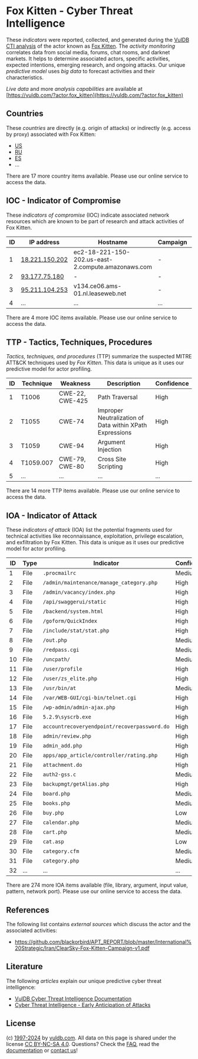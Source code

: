 # Fox Kitten - Cyber Threat Intelligence

These _indicators_ were reported, collected, and generated during the [VulDB CTI analysis](https://vuldb.com/?kb.cti) of the actor known as [Fox Kitten](https://vuldb.com/?actor.fox_kitten). The _activity monitoring_ correlates data from social media, forums, chat rooms, and darknet markets. It helps to determine associated actors, specific activities, expected intentions, emerging research, and ongoing attacks. Our unique _predictive model_ uses _big data_ to forecast activities and their characteristics.

_Live data_ and more _analysis capabilities_ are available at [https://vuldb.com/?actor.fox_kitten](https://vuldb.com/?actor.fox_kitten)

## Countries

These _countries_ are directly (e.g. origin of attacks) or indirectly (e.g. access by proxy) associated with Fox Kitten:

* [US](https://vuldb.com/?country.us)
* [RU](https://vuldb.com/?country.ru)
* [ES](https://vuldb.com/?country.es)
* ...

There are 17 more country items available. Please use our online service to access the data.

## IOC - Indicator of Compromise

These _indicators of compromise_ (IOC) indicate associated network resources which are known to be part of research and attack activities of Fox Kitten.

ID | IP address | Hostname | Campaign | Confidence
-- | ---------- | -------- | -------- | ----------
1 | [18.221.150.202](https://vuldb.com/?ip.18.221.150.202) | ec2-18-221-150-202.us-east-2.compute.amazonaws.com | - | Medium
2 | [93.177.75.180](https://vuldb.com/?ip.93.177.75.180) | - | - | High
3 | [95.211.104.253](https://vuldb.com/?ip.95.211.104.253) | v134.ce06.ams-01.nl.leaseweb.net | - | High
4 | ... | ... | ... | ...

There are 4 more IOC items available. Please use our online service to access the data.

## TTP - Tactics, Techniques, Procedures

_Tactics, techniques, and procedures_ (TTP) summarize the suspected MITRE ATT&CK techniques used by _Fox Kitten_. This data is unique as it uses our predictive model for actor profiling.

ID | Technique | Weakness | Description | Confidence
-- | --------- | -------- | ----------- | ----------
1 | T1006 | CWE-22, CWE-425 | Path Traversal | High
2 | T1055 | CWE-74 | Improper Neutralization of Data within XPath Expressions | High
3 | T1059 | CWE-94 | Argument Injection | High
4 | T1059.007 | CWE-79, CWE-80 | Cross Site Scripting | High
5 | ... | ... | ... | ...

There are 14 more TTP items available. Please use our online service to access the data.

## IOA - Indicator of Attack

These _indicators of attack_ (IOA) list the potential fragments used for technical activities like reconnaissance, exploitation, privilege escalation, and exfiltration by Fox Kitten. This data is unique as it uses our predictive model for actor profiling.

ID | Type | Indicator | Confidence
-- | ---- | --------- | ----------
1 | File | `.procmailrc` | Medium
2 | File | `/admin/maintenance/manage_category.php` | High
3 | File | `/admin/vacancy/index.php` | High
4 | File | `/api/swaggerui/static` | High
5 | File | `/backend/system.html` | High
6 | File | `/goform/QuickIndex` | High
7 | File | `/include/stat/stat.php` | High
8 | File | `/out.php` | Medium
9 | File | `/redpass.cgi` | Medium
10 | File | `/uncpath/` | Medium
11 | File | `/user/profile` | High
12 | File | `/user/zs_elite.php` | High
13 | File | `/usr/bin/at` | Medium
14 | File | `/var/WEB-GUI/cgi-bin/telnet.cgi` | High
15 | File | `/wp-admin/admin-ajax.php` | High
16 | File | `5.2.9\syscrb.exe` | High
17 | File | `accountrecoveryendpoint/recoverpassword.do` | High
18 | File | `admin/review.php` | High
19 | File | `admin_add.php` | High
20 | File | `apps/app_article/controller/rating.php` | High
21 | File | `attachment.do` | High
22 | File | `auth2-gss.c` | Medium
23 | File | `backupmgt/getAlias.php` | High
24 | File | `board.php` | Medium
25 | File | `books.php` | Medium
26 | File | `buy.php` | Low
27 | File | `calendar.php` | Medium
28 | File | `cart.php` | Medium
29 | File | `cat.asp` | Low
30 | File | `category.cfm` | Medium
31 | File | `category.php` | Medium
32 | ... | ... | ...

There are 274 more IOA items available (file, library, argument, input value, pattern, network port). Please use our online service to access the data.

## References

The following list contains _external sources_ which discuss the actor and the associated activities:

* https://github.com/blackorbird/APT_REPORT/blob/master/International%20Strategic/Iran/ClearSky-Fox-Kitten-Campaign-v1.pdf

## Literature

The following _articles_ explain our unique predictive cyber threat intelligence:

* [VulDB Cyber Threat Intelligence Documentation](https://vuldb.com/?kb.cti)
* [Cyber Threat Intelligence - Early Anticipation of Attacks](https://www.scip.ch/en/?labs.20201022)

## License

(c) [1997-2024](https://vuldb.com/?kb.changelog) by [vuldb.com](https://vuldb.com/?kb.about). All data on this page is shared under the license [CC BY-NC-SA 4.0](https://creativecommons.org/licenses/by-nc-sa/4.0/). Questions? Check the [FAQ](https://vuldb.com/?kb.faq), read the [documentation](https://vuldb.com/?kb) or [contact us](https://vuldb.com/?contact)!
